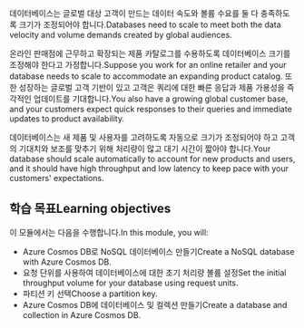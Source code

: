 <span data-ttu-id="f49dd-101">데이터베이스는 글로벌 대상 고객이 만드는 데이터 속도와 볼륨 수요를 둘 다 충족하도록 크기가 조정되어야 합니다.</span><span class="sxs-lookup"><span data-stu-id="f49dd-101">Databases need to scale to meet both the data velocity and volume demands created by global audiences.</span></span>

<span data-ttu-id="f49dd-102">온라인 판매점에 근무하고 확장되는 제품 카탈로그를 수용하도록 데이터베이스 크기를 조정해야 한다고 가정합니다.</span><span class="sxs-lookup"><span data-stu-id="f49dd-102">Suppose you work for an online retailer and your database needs to scale to accommodate an expanding product catalog.</span></span> <span data-ttu-id="f49dd-103">또한 성장하는 글로벌 고객 기반이 있고 고객은 쿼리에 대한 빠른 응답과 제품 가용성을 즉각적인 업데이트를 기대합니다.</span><span class="sxs-lookup"><span data-stu-id="f49dd-103">You also have a growing global customer base, and your customers expect quick responses to their queries and immediate updates to product availability.</span></span>

<span data-ttu-id="f49dd-104">데이터베이스는 새 제품 및 사용자를 고려하도록 자동으로 크기가 조정되어야 하고 고객의 기대치와 보조를 맞추기 위해 처리량이 많고 대기 시간이 짧아야 합니다.</span><span class="sxs-lookup"><span data-stu-id="f49dd-104">Your database should scale automatically to account for new products and users, and it should have high throughput and low latency to keep pace with your customers' expectations.</span></span>

## <a name="learning-objectives"></a><span data-ttu-id="f49dd-105">학습 목표</span><span class="sxs-lookup"><span data-stu-id="f49dd-105">Learning objectives</span></span>
<span data-ttu-id="f49dd-106">이 모듈에서는 다음을 수행합니다.</span><span class="sxs-lookup"><span data-stu-id="f49dd-106">In this module, you will:</span></span>

- <span data-ttu-id="f49dd-107">Azure Cosmos DB로 NoSQL 데이터베이스 만들기</span><span class="sxs-lookup"><span data-stu-id="f49dd-107">Create a NoSQL database with Azure Cosmos DB.</span></span>
- <span data-ttu-id="f49dd-108">요청 단위를 사용하여 데이터베이스에 대한 초기 처리량 볼륨 설정</span><span class="sxs-lookup"><span data-stu-id="f49dd-108">Set the initial throughput volume for your database using request units.</span></span>
- <span data-ttu-id="f49dd-109">파티션 키 선택</span><span class="sxs-lookup"><span data-stu-id="f49dd-109">Choose a partition key.</span></span>
- <span data-ttu-id="f49dd-110">Azure Cosmos DB에 데이터베이스 및 컬렉션 만들기</span><span class="sxs-lookup"><span data-stu-id="f49dd-110">Create a database and collection in Azure Cosmos DB.</span></span>
